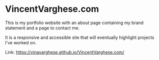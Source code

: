 # VincentVarghese.com

This is my portfolio website with an about page containing my brand statement and a page to contact me. 

It is a responsive and accessible site that will eventually highlight projects I've worked on. 

Link: https://vinavarghese.github.io/VincentVarghese.com/
